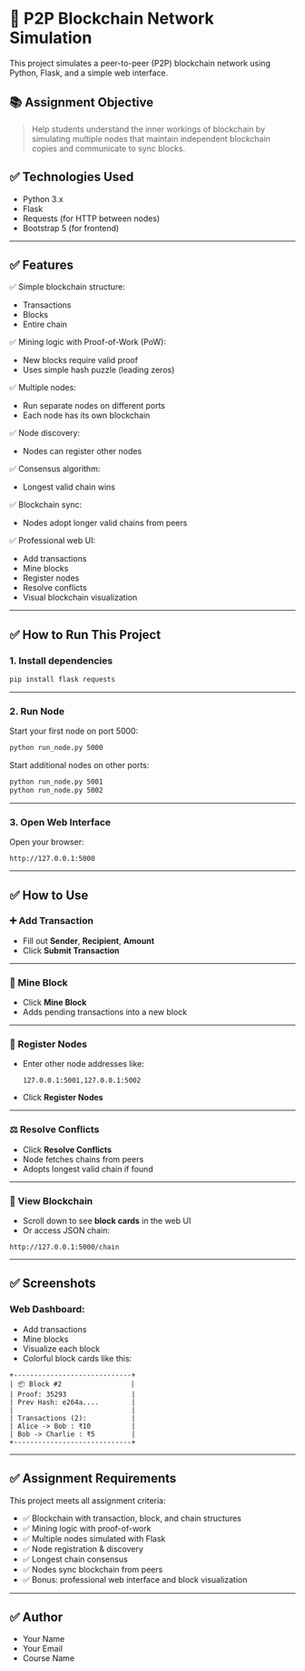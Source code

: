 # 🚀 P2P Blockchain Network Simulation

This project simulates a peer-to-peer (P2P) blockchain network using Python, Flask, and a simple web interface.

## 📚 Assignment Objective

> Help students understand the inner workings of blockchain by simulating multiple nodes that maintain independent blockchain copies and communicate to sync blocks.

## ✅ Technologies Used

- Python 3.x
- Flask
- Requests (for HTTP between nodes)
- Bootstrap 5 (for frontend)

---

## ✅ Features

✅ Simple blockchain structure:
- Transactions
- Blocks
- Entire chain

✅ Mining logic with Proof-of-Work (PoW):
- New blocks require valid proof
- Uses simple hash puzzle (leading zeros)

✅ Multiple nodes:
- Run separate nodes on different ports
- Each node has its own blockchain

✅ Node discovery:
- Nodes can register other nodes

✅ Consensus algorithm:
- Longest valid chain wins

✅ Blockchain sync:
- Nodes adopt longer valid chains from peers

✅ Professional web UI:
- Add transactions
- Mine blocks
- Register nodes
- Resolve conflicts
- Visual blockchain visualization

---

## ✅ How to Run This Project

### 1. Install dependencies

```bash
pip install flask requests
```

---

### 2. Run Node

Start your first node on port 5000:

```bash
python run_node.py 5000
```

Start additional nodes on other ports:

```bash
python run_node.py 5001
python run_node.py 5002
```

---

### 3. Open Web Interface

Open your browser:

```
http://127.0.0.1:5000
```

---

## ✅ How to Use

### ➕ Add Transaction

- Fill out **Sender**, **Recipient**, **Amount**
- Click **Submit Transaction**

---

### 🔨 Mine Block

- Click **Mine Block**
- Adds pending transactions into a new block

---

### 🔗 Register Nodes

- Enter other node addresses like:
  
  ```
  127.0.0.1:5001,127.0.0.1:5002
  ```

- Click **Register Nodes**

---

### ⚖️ Resolve Conflicts

- Click **Resolve Conflicts**
- Node fetches chains from peers
- Adopts longest valid chain if found

---

### 👀 View Blockchain

- Scroll down to see **block cards** in the web UI
- Or access JSON chain:

```
http://127.0.0.1:5000/chain
```

---

## ✅ Screenshots

### Web Dashboard:

- Add transactions
- Mine blocks
- Visualize each block
- Colorful block cards like this:

```
+-----------------------------+
| 📦 Block #2                 |
| Proof: 35293                |
| Prev Hash: e264a....        |
|                             |
| Transactions (2):           |
| Alice -> Bob : ₹10          |
| Bob -> Charlie : ₹5         |
+-----------------------------+
```

---

## ✅ Assignment Requirements

This project meets all assignment criteria:

- ✅ Blockchain with transaction, block, and chain structures
- ✅ Mining logic with proof-of-work
- ✅ Multiple nodes simulated with Flask
- ✅ Node registration & discovery
- ✅ Longest chain consensus
- ✅ Nodes sync blockchain from peers
- ✅ Bonus: professional web interface and block visualization

---

## ✅ Author

- Your Name
- Your Email
- Course Name
